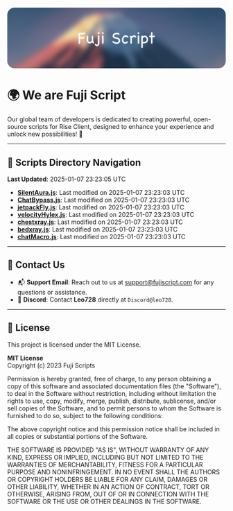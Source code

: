![Banner](.github/b.webp)

# 🌍 **We are Fuji Script**

Our global team of developers is dedicated to creating powerful, open-source scripts for Rise Client, designed to enhance your experience and unlock new possibilities! 🌟

---
<!-- SCRIPTS_NAVIGATION_START -->
## 📂 **Scripts Directory Navigation**

**Last Updated**: 2025-01-07 23:23:05 UTC

- **[SilentAura.js](scripts/SilentAura.js)**: Last modified on 2025-01-07 23:23:03 UTC
- **[ChatBypass.js](scripts/ChatBypass.js)**: Last modified on 2025-01-07 23:23:03 UTC
- **[jetpackFly.js](scripts/jetpackFly.js)**: Last modified on 2025-01-07 23:23:03 UTC
- **[velocityHylex.js](scripts/velocityHylex.js)**: Last modified on 2025-01-07 23:23:03 UTC
- **[chestxray.js](scripts/chestxray.js)**: Last modified on 2025-01-07 23:23:03 UTC
- **[bedxray.js](scripts/bedxray.js)**: Last modified on 2025-01-07 23:23:03 UTC
- **[chatMacro.js](scripts/chatMacro.js)**: Last modified on 2025-01-07 23:23:03 UTC

<!-- SCRIPTS_NAVIGATION_END -->

---

## 💬 **Contact Us**  
- 📬 **Support Email**: Reach out to us at [support@fujiscript.com](mailto:support@fujiscript.com) for any questions or assistance.  
- 💬 **Discord**: Contact **Leo728** directly at `Discord@leo728`.

---

## 📜 **License**

This project is licensed under the MIT License.  

**MIT License**  
Copyright (c) 2023 Fuji Scripts  

Permission is hereby granted, free of charge, to any person obtaining a copy of this software and associated documentation files (the "Software"), to deal in the Software without restriction, including without limitation the rights to use, copy, modify, merge, publish, distribute, sublicense, and/or sell copies of the Software, and to permit persons to whom the Software is furnished to do so, subject to the following conditions:  

The above copyright notice and this permission notice shall be included in all copies or substantial portions of the Software.  

THE SOFTWARE IS PROVIDED "AS IS", WITHOUT WARRANTY OF ANY KIND, EXPRESS OR IMPLIED, INCLUDING BUT NOT LIMITED TO THE WARRANTIES OF MERCHANTABILITY, FITNESS FOR A PARTICULAR PURPOSE AND NONINFRINGEMENT. IN NO EVENT SHALL THE AUTHORS OR COPYRIGHT HOLDERS BE LIABLE FOR ANY CLAIM, DAMAGES OR OTHER LIABILITY, WHETHER IN AN ACTION OF CONTRACT, TORT OR OTHERWISE, ARISING FROM, OUT OF OR IN CONNECTION WITH THE SOFTWARE OR THE USE OR OTHER DEALINGS IN THE SOFTWARE.  
